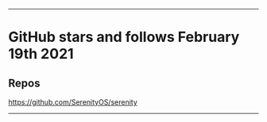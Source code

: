 
***

# GitHub stars and follows February 19th 2021

## Repos

https://github.com/SerenityOS/serenity

***

